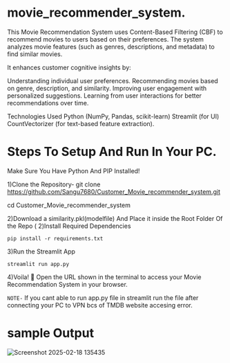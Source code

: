 # movie_recommender_system.


This Movie Recommendation System uses Content-Based Filtering (CBF) to recommend movies to users based on their preferences. The system analyzes movie features (such as genres, descriptions, and metadata) to find similar movies.

It enhances customer cognitive insights by:

Understanding individual user preferences.
Recommending movies based on genre, description, and similarity.
Improving user engagement with personalized suggestions.
Learning from user interactions for better recommendations over time.

Technologies Used
Python (NumPy, Pandas, scikit-learn)
Streamlit (for UI)
CountVectorizer (for text-based feature extraction).

# Steps To Setup And Run In Your PC.
Make Sure You Have Python And PIP Installed!

1)Clone the Repository-
git clone https://github.com/Sangu7680/Customer_Movie_recommender_system.git

cd Customer_Movie_recommender_system

2)Download a similarity.pkl(modelfile) And Place it inside the Root Folder Of the Repo (
2)Install Required Dependencies

`pip install -r requirements.txt`

3)Run the Streamlit App

`streamlit run app.py`

4)Voila! 🎉
Open the URL shown in the terminal to access your Movie Recommendation System in your browser.

`NOTE-` If you cant able to run app.py file in streamlit run the file after connecting your PC to VPN bcs of TMDB website accesing error.
# sample Output
![Screenshot 2025-02-18 135435](https://github.com/user-attachments/assets/0008c637-d144-4b2c-835d-dde5710b6c40)




